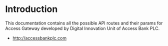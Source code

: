 # Introduction

This documentation contains all the possible API routes and their params for Access Gateway developed by Digital Innovation Unit of Access Bank PLC.

- http://accessbankplc.com